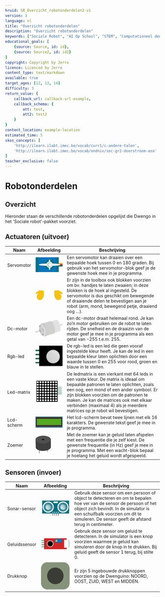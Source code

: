 ```yaml
---
hruid: SR_Overzicht_robotonderdelen2-v1
version: 3
language: nl
title: "Overzicht robotonderdelen"
description: "Overzicht robotonderdelen"
keywords: ["Sociale Robot", "AI Op School", "STEM", "Computationeel denken", "Grafisch programmeren"]
educational_goals: [
    {source: Source, id: id}, 
    {source: Source2, id: id2}
]
copyright: Copyright by Jerro
licence: Licenced by Jerro
content_type: text/markdown
available: true
target_ages: [12, 13, 14]
difficulty: 3
return_value: {
    callback_url: callback-url-example,
    callback_schema: {
        att: test,
        att2: test2
    }
}
content_location: example-location
estimated_time: 5
skos_concepts: [
    'http://ilearn.ilabt.imec.be/vocab/curr1/c-andere-talen', 
    'http://ilearn.ilabt.imec.be/vocab/ondniv/sec-gr2-doorstroom-aso'
]
teacher_exclusive: false
---
```


# Robotonderdelen
## Overzicht

Hieronder staan de verschillende robotonderdelen opgelijst die Dwengo in het 'Sociale robot'-pakket voorziet.

## Actuatoren (uitvoer)

|   **Naam**                    |   **Afbeelding**              |   **Beschrijving**            |
|   -------------------------   |   --------------------------  |   --------------------------- |
|   Servomotor  | ![](embed/Servomotor.png "Servomotor")   |Een servomotor kan draaien over een bepaalde hoek tussen 0 en 180 graden. Bij gebruik van het servomotor-blok geef je de gewenste hoek mee in je programma.  |
|   |   ![](embed/Handjes.png "Handjes")  |   Er zijn in de toolbox ook blokken voorzien om bv. handjes te laten zwaaien; in deze blokken is de hoek al ingesteld. De servomotor is dus geschikt om bewegende of draaiende delen te bevestigen aan je robot (arm, mond, bewegend petje, draaiend oog …).  |
|   Dc-motor    |   ![](embed/Dc-motor.png "Dc-motor")  |   Een dc-motor draait helemaal rond. Je kan zo’n motor gebruiken om de robot te laten rijden. De snelheid en de draaizin van de motor geef je mee in je programma als een getal van -255 t.e.m. 255. |
|   Rgb-led |   ![](embed/Rgb-led.png "Rgb-led")  |   De rgb-led is een led die geen vooraf ingestelde kleur heeft. Je kan de led in een bepaalde kleur laten oplichten door een waarde tussen 0 en 255 voor rood, groen en blauw in te stellen. |
|   Led-matrix  |   ![](embed/led-matrix.png "ledmatrix")   |   De ledmatrix is een vierkant met 64 leds in een vaste kleur. De matrix is ideaal om bepaalde patronen te laten oplichten, zoals een oog, een mond of een ander symbool. Er zijn blokken voorzien om de patronen te maken. Je kan de matrices ook met elkaar verbinden (maximaal 4) als je meerdere matrices op je robot wil bevestigen. |
|   Lcd-scherm  |   ![](embed/lcd-scherm.jpg "lcd-scherm")   | Het lcd-scherm bevat twee lijnen met elk 16 karakters. De gewenste tekst geef je mee in je programma. |
|   Zoemer  |   ![](embed/Zoemer.png "Zoemer")   |   Met de zoemer kan je geluid laten afspelen met een frequentie die je zelf kiest. De gewenste frequentie (in Hz) geef je mee in je programma. Met een wacht-blok bepaal je hoelang het geluid wordt afgespeeld.   |



## Sensoren (invoer)

|   **Naam**                    |   **Afbeelding**              |   **Beschrijving**            |
|   -------------------------   |   --------------------------  |   --------------------------- |
|   Sonar-sensor    |   ![](embed/Sonar-sensor.png  "sonar-sensor") |   Gebruik deze sensor om een persoon of object te detecteren en om te bepalen hoe ver van de sensor de persoon of het object zich bevindt. In de simulator is een schuifbalk voorzien om dit te simuleren. De sensor geeft de afstand terug in centimeter.    |
|   Geluidssensor   |   ![](embed/Geluidssensor.png "Geluidssensor")    |   Gebruik deze sensor om geluid te detecteren. In de simulator is een knop voorzien waarmee je geluid kan simuleren door de knop in te drukken. Bij geluid geeft de sensor 1 terug, bij stilte 0. |
|   Drukknop    |   ![](embed/Drukknop.png "Drukknop") |   Er zijn 5 ingebouwde drukknoppen voorzien op de Dwenguino: NOORD, OOST, ZUID, WEST en MIDDEN. |